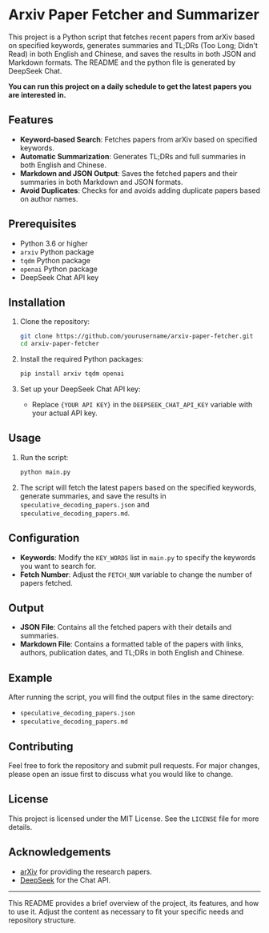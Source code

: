 # Arxiv Paper Fetcher and Summarizer

This project is a Python script that fetches recent papers from arXiv based on specified keywords, generates summaries and TL;DRs (Too Long; Didn't Read) in both English and Chinese, and saves the results in both JSON and Markdown formats. The README and the python file is generated by DeepSeek Chat.

**You can run this project on a daily schedule to get the latest papers you are interested in.**


## Features

- **Keyword-based Search**: Fetches papers from arXiv based on specified keywords.
- **Automatic Summarization**: Generates TL;DRs and full summaries in both English and Chinese.
- **Markdown and JSON Output**: Saves the fetched papers and their summaries in both Markdown and JSON formats.
- **Avoid Duplicates**: Checks for and avoids adding duplicate papers based on author names.

## Prerequisites

- Python 3.6 or higher
- `arxiv` Python package
- `tqdm` Python package
- `openai` Python package
- DeepSeek Chat API key

## Installation

1. Clone the repository:
   ```bash
   git clone https://github.com/yourusername/arxiv-paper-fetcher.git
   cd arxiv-paper-fetcher
   ```

2. Install the required Python packages:
   ```bash
   pip install arxiv tqdm openai
   ```

3. Set up your DeepSeek Chat API key:
   - Replace `{YOUR API KEY}` in the `DEEPSEEK_CHAT_API_KEY` variable with your actual API key.

## Usage

1. Run the script:
   ```bash
   python main.py
   ```

2. The script will fetch the latest papers based on the specified keywords, generate summaries, and save the results in `speculative_decoding_papers.json` and `speculative_decoding_papers.md`.

## Configuration

- **Keywords**: Modify the `KEY_WORDS` list in `main.py` to specify the keywords you want to search for.
- **Fetch Number**: Adjust the `FETCH_NUM` variable to change the number of papers fetched.

## Output

- **JSON File**: Contains all the fetched papers with their details and summaries.
- **Markdown File**: Contains a formatted table of the papers with links, authors, publication dates, and TL;DRs in both English and Chinese.

## Example

After running the script, you will find the output files in the same directory:

- `speculative_decoding_papers.json`
- `speculative_decoding_papers.md`

## Contributing

Feel free to fork the repository and submit pull requests. For major changes, please open an issue first to discuss what you would like to change.

## License

This project is licensed under the MIT License. See the `LICENSE` file for more details.

## Acknowledgements

- [arXiv](https://arxiv.org/) for providing the research papers.
- [DeepSeek](https://www.deepseek.com/) for the Chat API.

---

This README provides a brief overview of the project, its features, and how to use it. Adjust the content as necessary to fit your specific needs and repository structure.